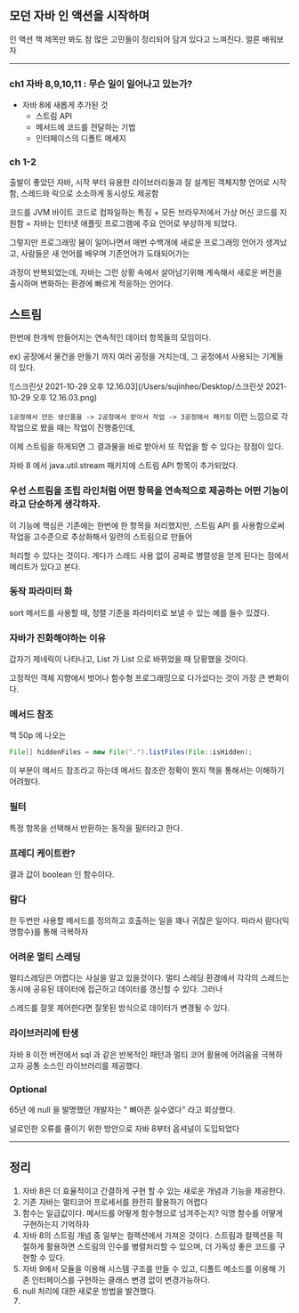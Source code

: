 ## 모던 자바 인 액션을 시작하며

인 액션 책 제목만 봐도 참 많은 고민들이 정리되어 담겨 있다고 느껴진다.  얼른 배워보자

---

### ch1 자바 8,9,10,11 : 무슨 일이 일어나고 있는가?

- 자바 8에 새롭게 추가된 것
  - 스트림 API
  - 메서드에 코드를 전달하는 기법
  - 인터페이스의 디폴트 메세지

### ch 1-2 

출발이 좋았던 자바, 시작 부터 유용한 라이브러리들과 잘 설계된 객체지향 언어로 시작함, 스레드와 락으로 소소하게 동시성도 제공함

코드를 JVM 바이트 코드로 컴파일하는 특징 + 모든 브라우저에서 가상 머신 코드를 지원함 = 자바는 인터넷 애플릿 프로그램에 주요 언어로 부상하게 되었다.



그렇지만 프로그래밍 붐이 일어나면서 매번 수백개에 새로운 프로그래밍 언어가 생겨났고, 사람들은 새 언어를 배우며 기존언어가 도태되어가는 

과정이 반복되었는데, 자바는 그런 상황 속에서 살아남기위해 계속해서 새로운 버전을 출시하며 변화하는 환경에 빠르게 적응하는 언어다. 



## 스트림

한번에 한개씩 만들어지는 연속적인 데이터 항목들의 모임이다.

ex) 공장에서 물건을 만들기 까지 여러 공정을 거치는데, 그 공정에서 사용되는 기계들이 있다.

![스크린샷 2021-10-29 오후 12.16.03](/Users/sujinheo/Desktop/스크린샷 2021-10-29 오후 12.16.03.png)

`1공정에서 만든 생산품을 -> 2공정에서 받아서 작업 -> 3공정에서 패키징` 이런 느낌으로 각 작업으로 봤을 때는 작업이 진행중인데,

이제 스트림을 하게되면 그 결과물을 바로 받아서 또 작업을 할 수 있다는 장점이 있다. 

자바 8 에서 java.util.stream 패키지에 스트림 API 항목이 추가되었다. 

### 우선 스트림을 조립 라인처럼 어떤 항목을 연속적으로 제공하는 어떤 기능이라고 단순하게 생각하자.

이 기능에 핵심은 기존에는 한번에 한 항목을 처리했지만, 스트림 API 를 사용함으로써 작업을 고수준으로 추상화해서 일련의 스트림으로 만들어

처리할 수 있다는 것이다. 게다가 스레드 사용 없이 공짜로 병렬성을 얻게 된다는 점에서 메리트가 있다고 본다. 



### 동작 파라미터 화

sort 메서드를 사용할 때, 정렬 기준을 파라미터로 보낼 수 있는 예를 들수 있겠다. 



### 자바가 진화해야하는 이유

갑자기 제네릭이 나타나고, List 가 List<String> 으로 바뀌었을 때 당황했을 것이다. 

고정적인 객체 지향에서 벗어나 함수형 프로그래밍으로 다가섰다는 것이 가장 큰 변화이다. 



### 메서드 참조

책 50p 에 나오는 

```java
File[] hiddenFiles = new File(".").listFiles(File::isHidden);

```

이 부분이 메서드 참조라고 하는데  메서드 참조란 정확이 뭔지 책을 통해서는 이해하기 어려웠다.



### 필터

특정 항목을 선택해서 반환하는 동작을 필터라고 한다.



### 프레디 케이트란?

결과 값이 boolean 인 함수이다.



### 람다

한 두번만 사용할 메서드를 정의하고 호출하는 일을 꽤나 귀찮은 일이다. 따라서 람다(익명함수)를 통해 극복하자



### 어려운 멀티 스레딩

멀티스레딩은 어렵다는 사실을 알고 있을것이다. 멀티 스레딩 환경에서 각각의 스레드는 동시에 공유된 데이터에 접근하고 데이터를 갱신할 수 있다. 그러나 

스레드를 잘못 제어한다면 잘못된 방식으로 데이터가 변경될 수 있다. 



### 라이브러리에 탄생

자바 8 이전 버전에서 sql 과 같은 반복적인 패턴과 멀티 코어 활용에 어려움을 극복하고자 공통 소스인 라이브러리를 제공했다. 



### Optional

65년 에 null 을 발명했던 개발자는 " 뼈아픈 실수였다" 라고 회상했다.

널로인한 오류를 줄이기 위한 방안으로 자바 8부터 옵셔널이 도입되었다

---

## 정리

1. 자바 8은 더 효율적이고 간결하게 구현 할 수 있는 새로운 개념과 기능을 제공한다.
2. 기존 자바는 멀티코어 프로세서를 완전히 활용하기 어렵다
3. 함수는 일급값이다. 메서드를 어떻게 함수형으로 넘겨주는지? 익명 함수를 어떻게 구현하는지 기억하자
4. 자바 8의 스트림 개념 중 일부는 컬렉션에서 가져온 것이다. 스트림과 컬렉션을 적절하게 활용하면 스트림의 인수를 병렬처리할 수 있으며, 더 가독성 좋은 코드를 구현할 수 있다.
5. 자바 9에서 모듈을 이용해 시스템 구조를 만들 수 있고, 디폴트 메소드를 이용해 기존 인터페이스를 구현하는 클래스 변경 없이 변경가능하다.
6. null 처리에 대한 새로운 방법을 발견했다. 
7. 

